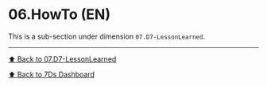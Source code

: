 # 06.HowTo (EN)

This is a sub-section under dimension `07.D7-LessonLearned`.

---
[⬆ Back to 07.D7-LessonLearned](../README.md)

[⬆ Back to 7Ds Dashboard](../../README.md)
